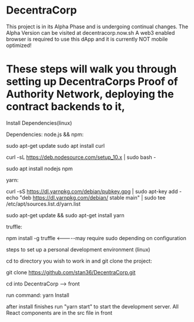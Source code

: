 # DecentraCorp

This project is in its Alpha Phase and is undergoing continual changes.
The Alpha Version can be visited at decentracorp.now.sh
A web3 enabled browser is required to use this dApp and it is currently NOT mobile optimized!

# These steps will walk you through setting up DecentraCorps Proof of Authority Network, deploying the contract backends to it,

Install Dependencies(linux)

Dependencies:
node.js && npm:

sudo apt-get update
sudo apt install curl

curl -sL https://deb.nodesource.com/setup_10.x | sudo bash -

sudo apt install nodejs npm

yarn:

curl -sS https://dl.yarnpkg.com/debian/pubkey.gpg | sudo apt-key add -
echo "deb https://dl.yarnpkg.com/debian/ stable main" | sudo tee /etc/apt/sources.list.d/yarn.list

sudo apt-get update && sudo apt-get install yarn


truffle:

npm install -g truffle <-----may require sudo depending on configuration




steps to set up a personal development environment (linux)

cd to directory you wish to work in and git clone the project:

git clone https://github.com/stan36/DecentraCorp.git


cd into DecentraCorp --> front

run command:
yarn Install

after install finishes run "yarn start" to start the development server. All React components are in the src file in front
